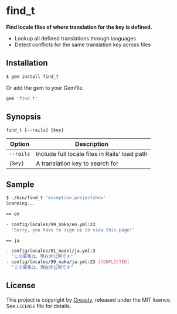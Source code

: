find_t
======

**Find locale files of where translation for the key is defined.**

- Lookup all defined translations through languages
- Detect conflicts for the same translation key across files


Installation
------------

```sh
$ gem install find_t
```

Or add the gem to your Gemfile.

```ruby
gem 'find_t'
```


Synopsis
--------

```
find_t [--rails] {key}
```

| Option    | Description                                   |
| --------- | --------------------------------------------- |
| `--rails` | Include full locale files in Rails' load path |
| `{key}`   | A translation key to search for               |


Sample
------

```sh
$ ./bin/find_t 'exception.projectshow'
Scanning...

== en

- config/locales/99_naka/en.yml:23
  "Sorry, you have to sign up to view this page!"

== ja

- config/locales/01_model/ja.yml:3
  "この募集は、現在非公開です"
- config/locales/99_naka/ja.yml:23 [CONFLICTED]
  "この募集は、現在非公開です"
```


License
-------

This project is copyright by [Creasty](http://www.creasty.com), released under the MIT lisence.  
See `LICENSE` file for details.
